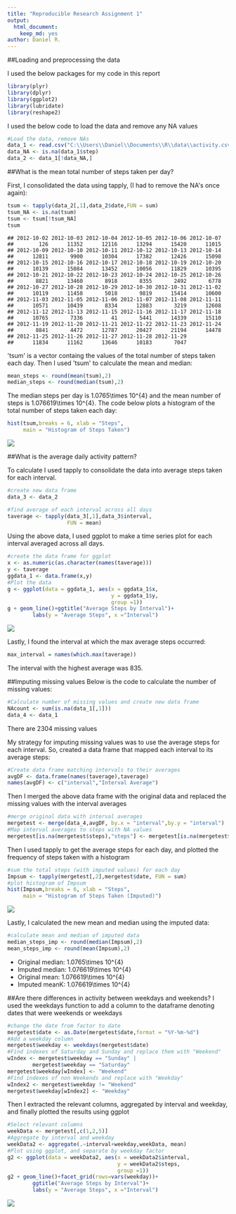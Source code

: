 ```yaml
---
title: "Reproducible Research Assignment 1"
output: 
  html_document: 
    keep_md: yes
author: Daniel R.
---
```


##Loading and preprocessing the data

I used the below packages for my code in this report

```r
library(plyr)
library(dplyr)
library(ggplot2)
library(lubridate)
library(reshape2)
```
I used the below code to load the data and remove any NA values

```r
#Load the data, remove NAs
data_1 <- read.csv("C:\\Users\\Daniel\\Documents\\R\\data\\activity.csv")
data_NA <- is.na(data_1$step)
data_2 <- data_1[!data_NA,]
```

##What is the mean total number of steps taken per day?

First, I consolidated the data using tapply, (I had to remove the NA's once again):

```r
tsum <- tapply(data_2[,1],data_2$date,FUN = sum)
tsum_NA <- is.na(tsum)
tsum <- tsum[!tsum_NA]
tsum
```

```
## 2012-10-02 2012-10-03 2012-10-04 2012-10-05 2012-10-06 2012-10-07 
##        126      11352      12116      13294      15420      11015 
## 2012-10-09 2012-10-10 2012-10-11 2012-10-12 2012-10-13 2012-10-14 
##      12811       9900      10304      17382      12426      15098 
## 2012-10-15 2012-10-16 2012-10-17 2012-10-18 2012-10-19 2012-10-20 
##      10139      15084      13452      10056      11829      10395 
## 2012-10-21 2012-10-22 2012-10-23 2012-10-24 2012-10-25 2012-10-26 
##       8821      13460       8918       8355       2492       6778 
## 2012-10-27 2012-10-28 2012-10-29 2012-10-30 2012-10-31 2012-11-02 
##      10119      11458       5018       9819      15414      10600 
## 2012-11-03 2012-11-05 2012-11-06 2012-11-07 2012-11-08 2012-11-11 
##      10571      10439       8334      12883       3219      12608 
## 2012-11-12 2012-11-13 2012-11-15 2012-11-16 2012-11-17 2012-11-18 
##      10765       7336         41       5441      14339      15110 
## 2012-11-19 2012-11-20 2012-11-21 2012-11-22 2012-11-23 2012-11-24 
##       8841       4472      12787      20427      21194      14478 
## 2012-11-25 2012-11-26 2012-11-27 2012-11-28 2012-11-29 
##      11834      11162      13646      10183       7047
```
'tsum' is a vector containg the values of the total number of steps taken each day. Then I used 'tsum' to calculate the mean and median:

```r
mean_steps <- round(mean(tsum),2)
median_steps <- round(median(tsum),2)
```
The median steps per day is 1.0765\times 10^{4} and the mean number of steps is 1.076619\times 10^{4}. The code below plots a histogram of the total number of steps taken each day:

```r
hist(tsum,breaks = 6, xlab = "Steps",
     main = "Histogram of Steps Taken")
```

![](PA1_template_files/figure-html/Histogram_1-1.png)<!-- -->

##What is the average daily activity pattern?

To calculate I used tapply to consolidate the data into average steps taken for each interval.

```r
#create new data frame
data_3 <- data_2

#find average of each interval across all days
taverage <- tapply(data_3[,1],data_3$interval,
                   FUN = mean)
```
Using the above data, I used ggplot to make a time series plot for each interval averaged across all days.

```r
#create the data frame for ggplot
x <- as.numeric(as.character(names(taverage)))
y <- taverage
ggdata_1 <- data.frame(x,y)
#Plot the data
g <- ggplot(data = ggdata_1, aes(x = ggdata_1$x,
                                 y = ggdata_1$y,
                                 group =1))
g + geom_line()+ggtitle("Average Steps by Interval")+
        labs(y = "Average Steps", x ="Interval")
```

![](PA1_template_files/figure-html/Average_Steps_by_Interval-1.png)<!-- -->

Lastly, I found the interval at which the max average steps occurred:

```r
max_interval = names(which.max(taverage))
```
The interval with the highest average was 835.

##Imputing missing values
Below is the code to calculate the number of missing values:

```r
#Calculate number of missing values and create new data frame
NAcount <- sum(is.na(data_1[,1]))
data_4 <- data_1
```
There are 2304 missing values

My strategy for imputing missing values was to use the average steps for each interval.
So, created a data frame that mapped each interval to its average steps:

```r
#Create data frame matching intervals to their averages
avgDF <- data.frame(names(taverage),taverage)
names(avgDF) <- c("interval","Interval Average")
```
Then I merged the above data frame with the original data and replaced the missing values with the interval averages

```r
#merge original data with interval averages
mergetest <- merge(data_4,avgDF, by.x = "interval",by.y = "interval")
#Map interval averages to steps with NA values
mergetest[is.na(mergetest$steps),"steps"] <- mergetest[is.na(mergetest$steps),"Interval Average"]
```
Then I used tapply to get the average steps for each day, and plotted the frequency of steps taken with a histogram

```r
#sum the total steps (with imputed values) for each day
Impsum <- tapply(mergetest[,2],mergetest$date, FUN = sum)
#plot histogram of Impsum
hist(Impsum,breaks = 6, xlab = "Steps",
     main = "Histogram of Steps Taken (Imputed)")
```

![](PA1_template_files/figure-html/Histogram2-1.png)<!-- -->

Lastly, I calculated the new mean and median using the imputed data:

```r
#calculate mean and median of imputed data
median_steps_imp <- round(median(Impsum),2)
mean_steps_imp <- round(mean(Impsum),2)
```
- Original median: 1.0765\times 10^{4}
- Imputed median: 1.076619\times 10^{4}
- Original mean: 1.076619\times 10^{4}
- Imputed meanK: 1.076619\times 10^{4}

##Are there differences in activity between weekdays and weekends?
I used the weekdays function to add a column to the dataframe denoting dates that were weekends or weekdays

```r
#change the date from factor to date
mergetest$date <- as.Date(mergetest$date,format = "%Y-%m-%d")
#Add a weekday column
mergetest$weekday <- weekdays(mergetest$date)
#Find indexes of Saturday and Sunday and replace them with "Weekend"
wIndex <- mergetest$weekday == "Sunday" |
        mergetest$weekday == "Saturday"
mergetest$weekday[wIndex] <- "Weekend"
#Find indexes of non Weekends and replace with "Weekday"
wIndex2 <- mergetest$weekday != "Weekend"
mergetest$weekday[wIndex2] <- "Weekday"
```
Then I extracted the relevant columns, aggregated by interval and weekday, and finally plotted the results using ggplot

```r
#Select relevant columns
weekData <- mergetest[,c(1,2,5)]
#Aggregate by interval and weekday
weekData2 <- aggregate(.~interval+weekday,weekData, mean)
#Plot using ggplot, and separate by weekday factor
g2 <- ggplot(data = weekData2, aes(x = weekData2$interval,
                                   y = weekData2$steps, 
                                   group =1))
g2 + geom_line()+facet_grid(rows=vars(weekday))+
        ggtitle("Average Steps by Interval")+
        labs(y = "Average Steps", x ="Interval")
```

![](PA1_template_files/figure-html/Average_Steps_by_Interval_by_Weekday-1.png)<!-- -->
